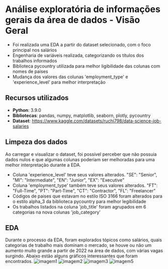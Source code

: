 # Análise exploratória de informações gerais da área de dados - Visão Geral
 - Foi realizada uma EDA a partir do dataset selecionado, com o foco principal nos salários
 - Engenharia de variáveis realizada, categorizando os títulos dos trabalhos informados
 - Biblioteca pycountry utilizada para melhor ligibilidade das colunas com nomes de paises
 - Mudança dos valores das colunas 'employment_type' e 'experience_level' para melhor interpretação

## Recursos utilizados
 - **Python**: 3.9.0
 - **Bibliotecas**: pandas, numpy, matplotlib, seaborn, plotly, pycountry
 - **Dataset**: https://www.kaggle.com/datasets/ruchi798/data-science-job-salaries

## Limpeza dos dados
Ao carregar e visualizar o dataset, foi possível perceber que não possuia dados nulos e que algumas colunas poderiam ser melhoradas para uma melhor interpretação durante a EDA.
 - Coluna 'experience_level' teve seus valores alterados. "SE": "Senior", "MI": "Intermediate", "EN": "Junior", "EX": "Executive"
 - Coluna 'employment_type' também teve seus valores alterados. "FT": "Full-Time", "PT": "Part-Time", "CT": "Contractor", "FL": "Freelancer"
 - Códigos de paises que estavam no estilo ISO 3166 foram alterados para o estilo alpha_3 da biblioteca pycountry para melhor legibilidade
 - Os trabalhos listados na coluna 'job_title' foram agrupados em 6 categorias na nova colunas 'job_category'

## EDA
Durante o processo da EDA, foram explorados tópicos como salários, quais categorias de trabalho mais dominam o mercado, se houve ou não um aumento muito grande a partir de 2022 na área de dados, com várias vagas surgindo. Abaixo estão alguns gráficos interessantes que foram encontrados.
![imagem1](https://github.com/vitorccmanso/Pos-Graduacao/assets/129124026/40bcf4d4-c9eb-4e4a-b05b-c6a98f72cb16)
![imagem2](https://github.com/vitorccmanso/Pos-Graduacao/assets/129124026/638bc714-fb91-4a2a-9ef0-6d89f86ac7c9)
![imagem3](https://github.com/vitorccmanso/Pos-Graduacao/assets/129124026/deec2b3e-8463-4a11-8d75-a880c41cab4f)
![imagem5](https://github.com/vitorccmanso/Pos-Graduacao/assets/129124026/fa8fcfc0-279d-4698-9b8c-dc474cbf6e79)
